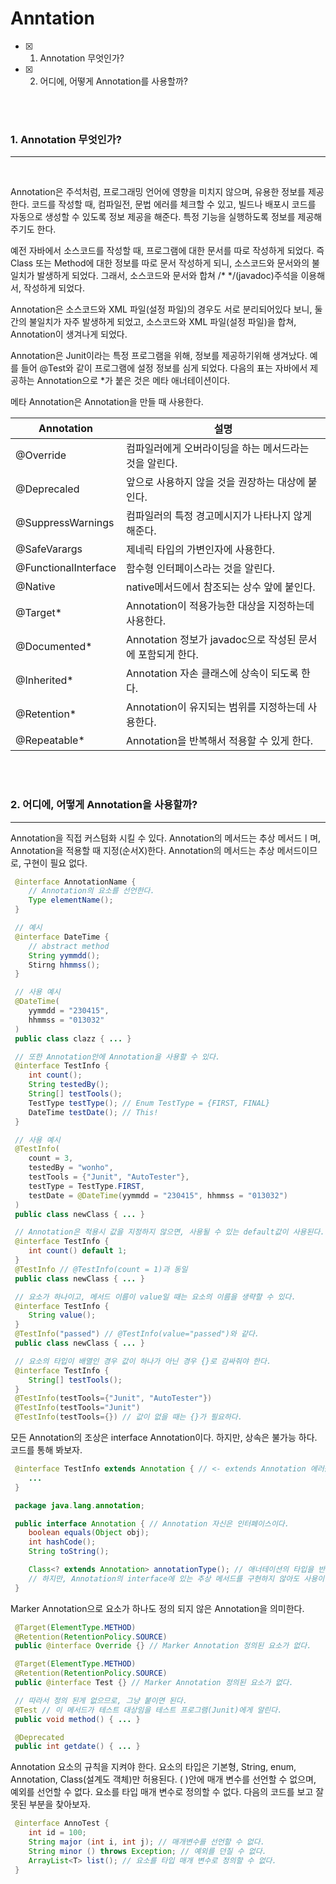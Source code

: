 # Anntation

- [x] 1. Annotation 무엇인가?
- [x] 2. 어디에, 어떻게 Annotation를 사용할까?

<br><br>

### 1. Annotation 무엇인가?

---
<br>

 Annotation은 주석처럼, 프로그래밍 언어에 영향을 미치지 않으며, 유용한 정보를 제공한다. 코드를 작성할 때, 컴파일전, 문법 에러를 체크할 수 있고, 빌드나 배포시 코드를 자동으로 생성할 수 있도록 정보 제공을 해준다. 특정 기능을 실행하도록 정보를 제공해주기도 한다.

 예전 자바에서 소스코드를 작성할 때, 프로그램에 대한 문서를 따로 작성하게 되었다. 즉 Class 또는 Method에 대한 정보를 따로 문서 작성하게 되니, 소스코드와 문서와의 불일치가 발생하게 되었다. 그래서, 소스코드와 문서와 합쳐 /* */(javadoc)주석을 이용해서, 작성하게 되었다.

 Annotation은 소스코드와 XML 파일(설정 파일)의 경우도 서로 분리되어있다 보니, 둘 간의 불일치가 자주 발생하게 되었고, 소스코드와 XML 파일(설정 파일)을 합쳐, Annotation이 생겨나게 되었다.

 Annotation은 Junit이라는 특정 프로그램을 위해, 정보를 제공하기위해 생겨났다. 예를 들어 @Test와 같이 프로그램에 설정 정보를 심게 되었다. 다음의 표는 자바에서 제공하는 Annotation으로 *가 붙은 것은 메타 애너테이션이다. 
 
 메타 Annotation은 Annotation을 만들 때 사용한다. 

 | Annotation | 설명                                          |
 |------------|----------------------------------------------|
 | @Override  | 컴파일러에게 오버라이딩을 하는 메서드라는 것을 알린다.    |
 | @Deprecaled| 앞으로 사용하지 않을 것을 권장하는 대상에 붙인다.       |
 | @SuppressWarnings | 컴파일러의 특정 경고메시지가 나타나지 않게 해준다.|
 | @SafeVarargs| 제네릭 타입의 가변인자에 사용한다.                  |
 | @FunctionalInterface| 함수형 인터페이스라는 것을 알린다.          |
 | @Native    | native메서드에서 참조되는 상수 앞에 붙인다.          |
 | @Target*   | Annotation이 적용가능한 대상을 지정하는데 사용한다.      |
 |@Documented*| Annotation 정보가 javadoc으로 작성된 문서에 포함되게 한다.|
 |@Inherited*| Annotation 자손 클래스에 상속이 되도록 한다.            |
 |@Retention*| Annotation이 유지되는 범위를 지정하는데 사용한다.        |
 |@Repeatable*| Annotation을 반복해서 적용할 수 있게 한다.            |  

 

<br><br>

### 2. 어디에, 어떻게 Annotation을 사용할까?

---

 Annotation을 직접 커스텀화 시킬 수 있다. Annotation의 메서드는 추상 메서드ㅣ며, Annotation을 적용할 때 지정(순서X)한다. Annotation의 메서드는 추상 메서드이므로, 구현이 필요 없다.

```java
 @interface AnnotationName {
    // Annotation의 요소를 선언한다.
    Type elementName();
 }

 // 예시
 @interface DateTime {
    // abstract method
    String yymmdd();
    Stirng hhmmss();
 }

 // 사용 예시
 @DateTime(
    yymmdd = "230415",
    hhmmss = "013032"
 )
 public class clazz { ... }

 // 또한 Annotation안에 Annotation을 사용할 수 있다.
 @interface TestInfo {
    int count();
    String testedBy();
    String[] testTools();
    TestType testType(); // Enum TestType = {FIRST, FINAL}
    DateTime testDate(); // This!
 }

 // 사용 예시
 @TestInfo(
    count = 3,
    testedBy = "wonho",
    testTools = {"Junit", "AutoTester"},
    testType = TestType.FIRST,
    testDate = @DateTime(yymmdd = "230415", hhmmss = "013032")
 )
 public class newClass { ... }

 // Annotation은 적용시 값을 지정하지 않으면, 사용될 수 있는 default값이 사용된다.
 @interface TestInfo {
    int count() default 1;
 }
 @TestInfo // @TestInfo(count = 1)과 동일
 public class newClass { ... }

 // 요소가 하나이고, 메서드 이름이 value일 때는 요소의 이름을 생략할 수 있다.
 @interface TestInfo {
    String value();
 }
 @TestInfo("passed") // @TestInfo(value="passed")와 같다.
 public class newClass { ... }

 // 요소의 타입이 배열인 경우 값이 하나가 아닌 경우 {}로 감싸줘야 한다.
 @interface TestInfo {
    String[] testTools();
 }
 @TestInfo(testTools={"Junit", "AutoTester"})
 @TestInfo(testTools="Junit")
 @TestInfo(testTools={}) // 값이 없을 때는 {}가 필요하다.


```

 모든 Annotation의 조상은 interface Annotation이다. 하지만, 상속은 불가능 하다. 코드를 통해 봐보자.

```java
 @interface TestInfo extends Annotation { // <- extends Annotation 에러를 일으킨다. 하지만, 상속을 받지는 않지만 Annotation 인터페이스의 추상 메서드를 구현하지 않고도 사용이 가능하다.
    ...
 }

 package java.lang.annotation;

 public interface Annotation { // Annotation 자신은 인터페이스이다.
    boolean equals(Object obj);
    int hashCode();
    String toString();

    Class<? extends Annotation> annotationType(); // 애너테이션의 타입을 반환
    // 하지만, Annotation의 interface에 있는 추상 메서드를 구현하지 않아도 사용이 가능하다. 컴파일러가 자동으로 메서드를 추가해 주기 때문이다.
 }
```

 Marker Annotation으로 요소가 하나도 정의 되지 않은 Annotation을 의미한다.

```java
 @Target(ElementType.METHOD)
 @Retention(RetentionPolicy.SOURCE)
 public @interface Override {} // Marker Annotation 정의된 요소가 없다.

 @Target(ElementType.METHOD)
 @Retention(RetentionPolicy.SOURCE)
 public @interface Test {} // Marker Annotation 정의된 요소가 없다.

 // 따라서 정의 된게 없으므로, 그냥 붙이면 된다.
 @Test // 이 메서드가 테스트 대상임을 테스트 프로그램(Junit)에게 알린다.
 public void method() { ... }

 @Deprecated
 public int getdate() { ... }
```

 Annotation 요소의 규칙을 지켜야 한다. 요소의 타입은 기본형, String, enum, Annotation, Class(설계도 객체)만 허용된다. ( )안에 매개 변수를 선언할 수 없으며, 예외를 선언할 수 없다. 요소를 타입 매개 변수로 정의할 수 없다. 다음의 코드를 보고 잘못된 부분을 찾아보자.

```java
 @interface AnnoTest {
    int id = 100; 
    String major (int i, int j); // 매개변수를 선언할 수 없다.
    String minor () throws Exception; // 예외를 던질 수 없다.
    ArrayList<T> list(); // 요소를 타입 매개 변수로 정의할 수 없다.
 }
```
